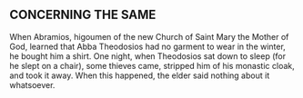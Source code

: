## CONCERNING THE SAME

When Abramios, higoumen of the new Church of Saint Mary the Mother of God, learned that Abba Theodosios had no garment to wear in the winter, he bought him a shirt. One night, when Theodosios sat down to sleep (for he slept on a chair), some thieves came, stripped him of his monastic cloak, and took it away. When this happened, the elder said nothing about it whatsoever.
